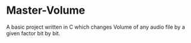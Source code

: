 # Master-Volume
A basic project written in C which changes Volume of any audio file by a given factor bit by bit.
